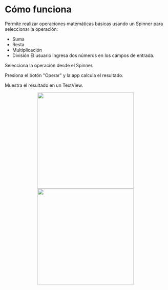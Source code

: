 # Cómo funciona
Permite realizar operaciones matemáticas básicas usando un Spinner para seleccionar la operación:

- Suma
- Resta
- Multiplicación
- División
El usuario ingresa dos números en los campos de entrada.

Selecciona la operación desde el Spinner.

Presiona el botón "Operar" y la app calcula el resultado.

Muestra el resultado en un TextView.


<p align="center">
  <img src="https://github.com/user-attachments/assets/1e13f432-553e-4d29-b323-d7cf05d110c4" width="300">

  <img src="https://github.com/user-attachments/assets/d8186550-7320-43e9-be58-0c5d8f68d093" width="300">
</p>
